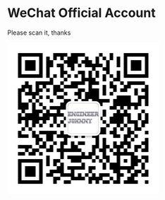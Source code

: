 # WeChat Official Account

Please scan it, thanks

![WeChat Official Account](images/qrcode_for_gh_ebcb1f244ab9_344.jpg)
